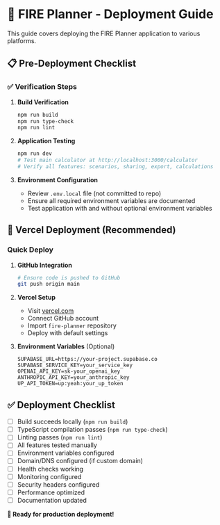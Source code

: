 # 🚀 FIRE Planner - Deployment Guide

This guide covers deploying the FIRE Planner application to various platforms.

## 📋 **Pre-Deployment Checklist**

### ✅ **Verification Steps**

1. **Build Verification**
   ```bash
   npm run build
   npm run type-check
   npm run lint
   ```

2. **Application Testing**
   ```bash
   npm run dev
   # Test main calculator at http://localhost:3000/calculator
   # Verify all features: scenarios, sharing, export, calculations
   ```

3. **Environment Configuration**
   - Review `.env.local` file (not committed to repo)
   - Ensure all required environment variables are documented
   - Test application with and without optional environment variables

## 🎯 **Vercel Deployment (Recommended)**

### **Quick Deploy**

1. **GitHub Integration**
   ```bash
   # Ensure code is pushed to GitHub
   git push origin main
   ```

2. **Vercel Setup**
   - Visit [vercel.com](https://vercel.com)
   - Connect GitHub account
   - Import `fire-planner` repository
   - Deploy with default settings

3. **Environment Variables** (Optional)
   ```
   SUPABASE_URL=https://your-project.supabase.co
   SUPABASE_SERVICE_KEY=your_service_key
   OPENAI_API_KEY=sk-your_openai_key
   ANTHROPIC_API_KEY=your_anthropic_key
   UP_API_TOKEN=up:yeah:your_up_token
   ```

## ✅ **Deployment Checklist**

- [ ] Build succeeds locally (`npm run build`)
- [ ] TypeScript compilation passes (`npm run type-check`)
- [ ] Linting passes (`npm run lint`)
- [ ] All features tested manually
- [ ] Environment variables configured
- [ ] Domain/DNS configured (if custom domain)
- [ ] Health checks working
- [ ] Monitoring configured
- [ ] Security headers configured
- [ ] Performance optimized
- [ ] Documentation updated

**🎉 Ready for production deployment!**